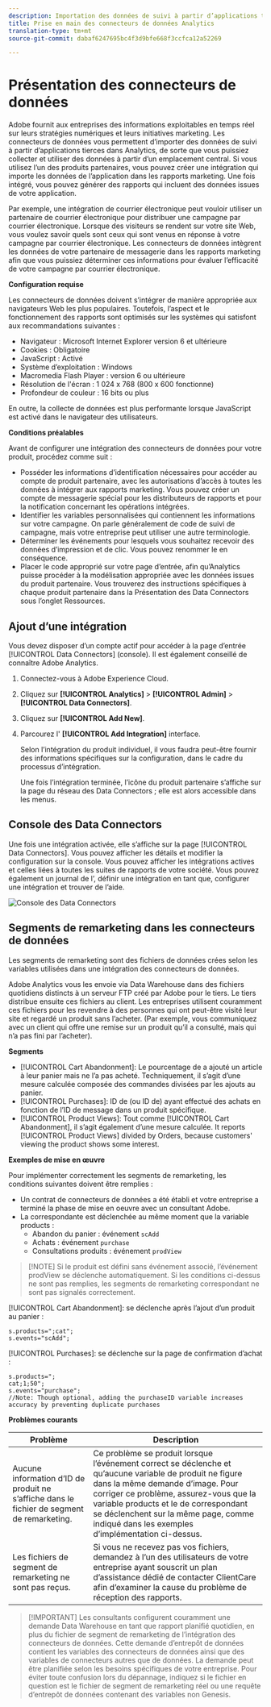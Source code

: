 ```yaml
---
description: Importation des données de suivi à partir d’applications tierces dans Analytics.
title: Prise en main des connecteurs de données Analytics
translation-type: tm+mt
source-git-commit: dabaf6247695bc4f3d9bfe668f3ccfca12a52269

---
```



# Présentation des connecteurs de données

Adobe fournit aux entreprises des informations exploitables en temps réel sur leurs stratégies numériques et leurs initiatives marketing. Les connecteurs de données vous permettent d’importer des données de suivi à partir d’applications tierces dans Analytics, de sorte que vous puissiez collecter et utiliser des données à partir d’un emplacement central. Si vous utilisez l’un des produits partenaires, vous pouvez créer une intégration qui importe les données de l’application dans les rapports marketing. Une fois intégré, vous pouvez générer des rapports qui incluent des données issues de votre application.

Par exemple, une intégration de courrier électronique peut vouloir utiliser un partenaire de courrier électronique pour distribuer une campagne par courrier électronique. Lorsque des visiteurs se rendent sur votre site Web, vous voulez savoir quels sont ceux qui sont venus en réponse à votre campagne par courrier électronique. Les connecteurs de données intègrent les données de votre partenaire de messagerie dans les rapports marketing afin que vous puissiez déterminer ces informations pour évaluer l’efficacité de votre campagne par courrier électronique.

**Configuration requise**

Les connecteurs de données doivent s’intégrer de manière appropriée aux navigateurs Web les plus populaires. Toutefois, l’aspect et le fonctionnement des rapports sont optimisés sur les systèmes qui satisfont aux recommandations suivantes :

* Navigateur : Microsoft Internet Explorer version 6 et ultérieure
* Cookies : Obligatoire
* JavaScript : Activé
* Système d’exploitation : Windows
* Macromedia Flash Player : version 6 ou ultérieure
* Résolution de l&#39;écran : 1 024 x 768 (800 x 600 fonctionne)
* Profondeur de couleur : 16 bits ou plus

En outre, la collecte de données est plus performante lorsque JavaScript est activé dans le navigateur des utilisateurs.

**Conditions préalables**

Avant de configurer une intégration des connecteurs de données pour votre produit, procédez comme suit :

* Posséder les informations d’identification nécessaires pour accéder au compte de produit partenaire, avec les autorisations d’accès à toutes les données à intégrer aux rapports marketing. Vous pouvez créer un compte de messagerie spécial pour les distributeurs de rapports et pour la notification concernant les opérations intégrées.
* Identifier les variables personnalisées qui contiennent les informations sur votre campagne. On parle généralement de code de suivi de campagne, mais votre entreprise peut utiliser une autre terminologie.
* Déterminer les événements pour lesquels vous souhaitez recevoir des données d’impression et de clic. Vous pouvez renommer le  en conséquence.
* Placer le code approprié sur votre page d’entrée, afin qu’Analytics puisse procéder à la modélisation appropriée avec les données issues du produit partenaire. Vous trouverez des instructions spécifiques à chaque produit partenaire dans la Présentation des Data Connectors sous l’onglet Ressources.

## Ajout d’une intégration

Vous devez disposer d’un compte actif pour accéder à la page d’entrée [!UICONTROL Data Connectors] (console). Il est également conseillé de connaître Adobe Analytics.

1. Connectez-vous à Adobe Experience Cloud.
1. Cliquez sur **[!UICONTROL Analytics]** > **[!UICONTROL Admin]** > **[!UICONTROL Data Connectors]**.
1. Cliquez sur **[!UICONTROL Add New]**.
1. Parcourez l&#39; **[!UICONTROL Add Integration]** interface.

   Selon l’intégration du produit individuel, il vous faudra peut-être fournir des informations spécifiques sur la configuration, dans le cadre du processus d’intégration.

   Une fois l’intégration terminée, l’icône du produit partenaire s’affiche sur la page du réseau des Data Connectors ; elle est alors accessible dans les menus.

## Console des Data Connectors

Une fois une intégration activée, elle s’affiche sur la page [!UICONTROL Data Connectors]. Vous pouvez afficher les détails et modifier la configuration sur la console. Vous pouvez afficher les intégrations actives et celles liées à toutes les suites de rapports de votre société. Vous pouvez également  un journal  de l’, définir une intégration en tant que, configurer une intégration et trouver de l’aide.

![Console des Data Connectors](assets/data-connectors-console.png)

## Segments de remarketing dans les connecteurs de données

Les segments de remarketing sont des fichiers de données crées selon les variables utilisées dans une intégration des connecteurs de données.

Adobe Analytics vous les envoie via Data Warehouse dans des fichiers quotidiens distincts à un serveur FTP créé par Adobe pour le tiers. Le tiers distribue ensuite ces fichiers au client. Les entreprises utilisent couramment ces fichiers pour les revendre à des personnes qui ont peut-être visité leur site et regardé un produit sans l’acheter. (Par exemple, vous communiquez avec un client qui offre une remise sur un produit qu’il a consulté, mais qui n’a pas fini par l’acheter).

**Segments**

* [!UICONTROL Cart Abandonment]: Le pourcentage de a ajouté un article à leur panier mais ne l’a pas acheté. Techniquement, il s’agit d’une mesure calculée composée des commandes divisées par les ajouts au panier.
* [!UICONTROL Purchases]: ID de (ou ID de) ayant effectué des achats en fonction de l’ID de message dans un produit spécifique.
* [!UICONTROL Product Views]: Tout comme [!UICONTROL Cart Abandonment], il s’agit également d’une mesure calculée. It reports [!UICONTROL Product Views] divided by Orders, because customers&#39; viewing the product shows some interest.

**Exemples de mise en œuvre**

Pour implémenter correctement les segments de remarketing, les conditions suivantes doivent être remplies :

* Un contrat de connecteurs de données a été établi et votre entreprise a terminé la phase de mise en oeuvre avec un consultant Adobe.
* La  correspondante est déclenchée au même moment que la variable products :
   * Abandon du panier : événement `scAdd`
   * Achats : événement `purchase`
   * Consultations produits : événement `prodView`

>[!NOTE] Si le produit est défini sans événement associé, l’événement prodView se déclenche automatiquement. Si les conditions ci-dessus ne sont pas remplies, les segments de remarketing correspondant ne sont pas signalés correctement.

[!UICONTROL Cart Abandonment]: se déclenche après l’ajout d’un produit au panier :

```
s.products=";cat";
s.events="scAdd";
```

[!UICONTROL Purchases]: se déclenche sur la page de confirmation d’achat :

```
s.products=";
cat;1;50";
s.events="purchase";
//Note: Though optional, adding the purchaseID variable increases accuracy by preventing duplicate purchases
```

**Problèmes courants**

| Problème | Description |
| -----------| ---------- |  
| Aucune information d’ID de produit ne s’affiche dans le fichier de segment de remarketing. | Ce problème se produit lorsque l’événement correct se déclenche et qu’aucune variable de produit ne figure dans la même demande d’image. Pour corriger ce problème, assurez-vous que la variable products et le  de correspondant se déclenchent sur la même page, comme indiqué dans les exemples d’implémentation ci-dessus. |
| Les fichiers de segment de remarketing ne sont pas reçus. | Si vous ne recevez pas vos fichiers, demandez à l’un des utilisateurs de votre entreprise ayant souscrit un plan d’assistance dédié de contacter ClientCare afin d’examiner la cause du problème de réception des rapports. |


>[!IMPORTANT] Les consultants configurent couramment une demande Data Warehouse en tant que rapport planifié quotidien, en plus du fichier de segment de remarketing de l’intégration des connecteurs de données. Cette demande d’entrepôt de données contient les variables des connecteurs de données ainsi que des variables de connecteurs autres que de données. La demande peut être planifiée selon les besoins spécifiques de votre entreprise. Pour éviter toute confusion lors du dépannage, indiquez si le fichier en question est le fichier de segment de remarketing réel ou une requête d’entrepôt de données contenant des variables non Genesis.
